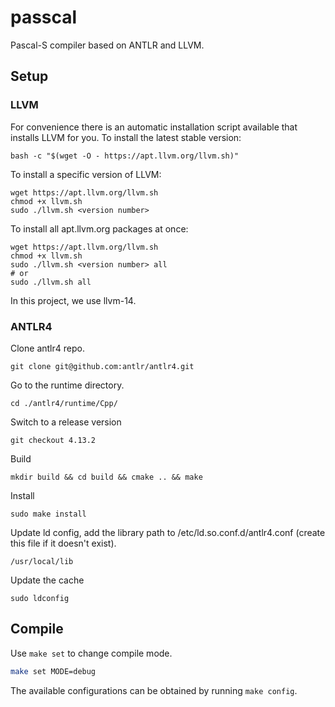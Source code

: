 # passcal
Pascal-S compiler based on ANTLR and LLVM.

## Setup

### LLVM

For convenience there is an automatic installation script available that installs LLVM for you.
To install the latest stable version:

```
bash -c "$(wget -O - https://apt.llvm.org/llvm.sh)"
```

To install a specific version of LLVM:

```
wget https://apt.llvm.org/llvm.sh
chmod +x llvm.sh
sudo ./llvm.sh <version number>
```

To install all apt.llvm.org packages at once:

```
wget https://apt.llvm.org/llvm.sh
chmod +x llvm.sh
sudo ./llvm.sh <version number> all
# or
sudo ./llvm.sh all
```

In this project, we use llvm-14.

### ANTLR4

Clone antlr4 repo.

```
git clone git@github.com:antlr/antlr4.git
```

Go to the runtime directory.

```
cd ./antlr4/runtime/Cpp/
```

Switch to a release version

```
git checkout 4.13.2
```

Build

```
mkdir build && cd build && cmake .. && make
```

Install

```
sudo make install
```

Update ld config, add the library path to /etc/ld.so.conf.d/antlr4.conf (create this file if it doesn't exist).

```
/usr/local/lib
```

Update the cache

```
sudo ldconfig
```

## Compile

Use `make set` to change compile mode.

```sh
make set MODE=debug
```

The available configurations can be obtained by running `make config`.
